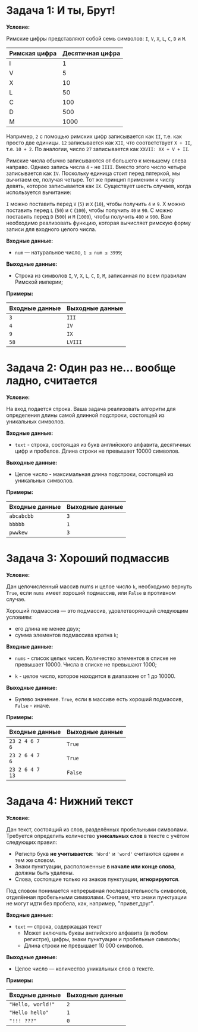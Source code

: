 


# Задача 1: И ты, Брут!

**Условие:**

Римские цифры представляют собой семь символов: `I`, `V`, `X`, `L`, `C`, `D` и `M`.

|Римская цифра|	Десятичная цифра|
|-------------|-----------------|
|I	          |1                |
|V	          |5                |
|X	          |10               |
|L	          |50               |
|C	          |100              |
|D	          |500              |
|M	          |1000             |

Например, `2` с помощью римских цифр записывается как `II`, т.е. как просто две единицы. `12` записывается как `XII`, что соответствует `X + II`, т.е. `10 + 2`. По аналогии, число `27` записывается как `XXVII: XX + V + II`.

Римские числа обычно записываются от большего к меньшему слева направо. Однако запись числа `4` - не `IIII`. Вместо этого число четыре записывается как `IV`. Поскольку единица стоит перед пятеркой, мы вычитаем ее, получая четыре. Тот же принцип применим к числу девять, которое записывается как `IX`. Существует шесть случаев, когда используется вычитание:

`I` можно поставить перед `V` (`5`) и `X` (`10`), чтобы получить `4` и `9`.
X можно поставить перед `L` (`50`) и `C` (`100`), чтобы получить `40` и `90`.
C можно поставить перед `D` (`500`) и `M` (`1000`), чтобы получить `400` и `900`.
Вам необходимо реализовать функцию, которая вычисляет римскую форму записи для входного целого числа.

**Входные данные:**

- `num` — натуральное число, `1 ≤ num ≤ 3999`;

**Выходные данные:**

- Строка из символов `I`, `V`, `X`, `L`, `C`, `D`, `M`, записанная по всем правилам Римской империи;

**Примеры:**

| Входные данные | Выходные данные |
|----------------|-----------------|
| `3`            | `III`           |
| `4`            | `IV`            |
| `9`            | `IX`            |
| `58`           | `LVIII`         |

# Задача 2: Один раз не... вообще ладно, считается

**Условие:**

На вход подается строка. Ваша задача реализовать алгоритм для определения длины самой длинной подстроки, состоящей из уникальных символов.

**Входные данные:**

- `text` - строка, состоящая из букв английского алфавита, десятичных цифр и пробелов. Длина строки не превышает 10000 символов.

**Выходные данные:**

- Целое число - максимальная длина подстроки, состоящей из уникальных символов.

**Примеры:**

| Входные данные     | Выходные данные  |
|--------------------|------------------|
| `abcabcbb`         | `3`              |
| `bbbbb`            | `1`              | 
| `pwwkew`           | `3`              |

# Задача 3: Хороший подмассив

**Условие:**

Дан целочисленный массив nums и целое число `k`, необходимо вернуть `True`, если `nums` имеет хороший подмассив, или `False` в противном случае.

Хороший подмассив — это подмассив, удовлетворяющий следующим условиям:
- его длина не менее двух;
- сумма элементов подмассива кратна `k`;

**Входные данные:**

- `nums` - список целых чисел. Количество элементов в списке не превышает 10000. Числа в списке не превышают 1000;

- `k` - целое число, которое находится в диапазоне от 1 до 10000.

**Выходные данные:**

- Булево значение. `True`, если в массиве есть хороший подмассив, `False` - иначе.


**Примеры:**

| Входные данные          | Выходные данные  |
|-------------------------|------------------|
| `23 2 4 6 7`<br>`6`     | `True`           |
| `23 2 6 4 7`<br>`6`     | `True`           |
| `23 2 6 4 7`<br>`13`    | `False`          |

# Задача 4: Нижний текст

**Условие:**  

Дан текст, состоящий из слов, разделённых пробельными символами. Требуется определить количество **уникальных слов** в тексте с учётом следующих правил:  
- Регистр букв **не учитывается**: `'Word'` и `'word'` считаются одним и тем же словом.  
- Знаки пунктуации, расположенные **в начале или конце слова**, должны быть удалены.  
- Слова, состоящие только из знаков пунктуации, **игнорируются**.  

Под словом понимается непрерывная последовательность символов, отделённая пробельными символами. Cчитаем, что знаки пунктуации не могут идти без пробела, как, например, "привет,друг".

**Входные данные:**  
- `text` — строка, содержащая текст  
  - Может включать буквы английского алфавита (в любом регистре), цифры, знаки пунктуации и пробельные символы;
  - Длина строки не превышает 10 000 символов.

**Выходные данные:**  
- Целое число — количество уникальных слов в тексте.

**Примеры:**

| Входные данные        | Выходные данные  |
|-----------------------|------------------|
| `"Hello, world!"`     | `2`              |
| `"Hello hello"`       | `1`              |
| `"!!! ???"`           | `0`              |
